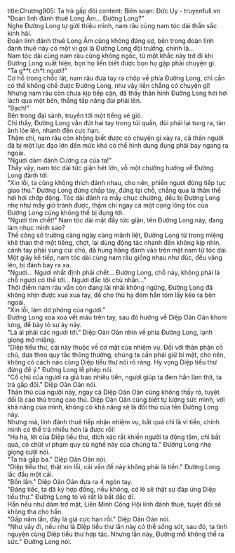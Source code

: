 title:Chương905: Ta trả gấp đôi
content:
Biên soạn: Đức Uy - truyenfull.vn<br>"Đoàn lính đánh thuê Long Âm... Đường Long?"<br>Nghe Đường Long tự giới thiệu mình, nam râu cùng nam tóc dài thần sắc kinh hãi.<br>Đoàn lính đánh thuê Long Âm cũng không đáng sợ, bên trong đoàn lính đánh thuê này có một vị gọi là Đường Long đội trưởng, chính là...<br>Nam tóc dài cùng nam râu cũng không ngốc, từ một khắc này trở đi khi Đường Long xuất hiện, bọn họ liền biết được bọn họ gặp phải chuyện gì.<br>"Ta g**t ch*t ngươi!"<br>Cơ hồ trong chốc lát, nam râu đưa tay ra chộp về phía Đường Long, chỉ cần có thể khống chế được Đường Long, như vậy liền chẳng có chuyện gì!<br>Nhưng nam râu còn chưa kịp tiếp cận, đã thấy thân hình Đường Long hơi hơi lách qua một bên, thẳng tắp nâng đùi phải lên.<br>"Bạch!"<br>Bên trong đại sảnh, truyền tới một tiếng xé gió.<br>Chỉ thấy, Đường Long vẫn đút hai tay trong túi quần, đùi phải lại tung ra, tàn ảnh lóe lên, nhanh đến cực hạn.<br>Thậm chí, nam râu còn không biết được có chuyện gì xảy ra, cả thân người đã bị một lực đạo lớn đến mức khó có thể hình dung đụng phải bay ngang ra ngoài.<br>"Ngươi dám đánh Cường ca của ta!"<br>Thấy vậy, nam tóc dài tức giận hét lớn, vỗ một chưởng hướng về Đường Long đánh tới.<br>"Xin lỗi, ta cũng không thích đánh nhau, cho nên, phiền ngươi đừng tiếp tục giao thủ." Đường Long đứng chắp tay, đứng tại chỗ, chẳng qua là thân thể hơi hơi chớp động. Tóc dài đánh ra mấy chục chưởng, đều bị Đường Long nhẹ như mấy gió tránh được, thậm chí ngay cả một cọng lông tóc của Đường Long cũng không thể bị đụng tới.<br>"Ngươi tìm chết!" Nam tóc dài mặt đầy tức giận, tên Đường Long này, đang làm nhục mình sao?<br>Thế công sở trường càng ngày càng mãnh liệt, Đường Long từ trong miệng khẽ than thở một tiếng, chợt, lại dùng động tác nhanh đến không kịp nhìn, cánh tay phải vung cùi chỏ, đã hung hăng đánh vào trên mặt nam tử tóc dài.<br>Một giây kế tiếp, nam tóc dài cùng nam râu giống nhau như đúc, đều văng lên, bị đánh bay ra xa.<br>"Ngươi... Ngươi nhất định phải chết... Đường Long, chỗ này, không phải là chỗ ngươi có thể tới... Ngươi đắc tội chủ nhân..."<br>Thời điểm nam râu vẫn còn đang lải nhải không ngừng, Đường Long đã không nhịn được xua xua tay, để cho thủ hạ đem hắn tóm lấy kéo ra bên ngoài.<br>"Xin lỗi, làm dơ phòng của ngươi."<br>Đường Long xoa xoa vết máu trên tay, sau đó hướng về Diệp Oản Oản khom lưng, để bày tỏ sự áy náy.<br>"Là ai phái các ngươi tới." Diệp Oản Oản nhìn về phía Đường Long, lạnh giọng mở miệng.<br>"Diệp tiểu thư, cái này thuộc về cơ mật của nhiệm vụ. Đối với thân phận cố chủ, dựa theo quy tắc thông thường, chúng ta cần phải giữ bí mật, cho nên, không có cách nào cùng Diệp tiểu thư nói rõ ràng. Hy vọng Diệp tiểu thư đừng để ý." Đường Long lễ phép nói.<br>"Cố chủ của ngươi ra giá bao nhiêu tiền, ngươi giúp ta đem hắn làm thịt, ta trả gấp đôi." Diệp Oản Oản nói.<br>Thân thủ của người này, ngay cả Diệp Oản Oản cũng không thấy rõ, tuyệt đối là cao thủ trong cao thủ. Diệp Oản Oản cũng biết tự lượng sức mình, với khả năng của mình, không có khả năng sẽ là đối thủ của tên Đường Long này.<br>Nhưng mà, lính đánh thuê tiếp nhận nhiệm vụ, bất quá chỉ là vì tiền, chính mình có thể trả nhiều hơn là được rồi!<br>"Ha ha, lời của Diệp tiểu thư, đích xác rất khiến người ta động tâm, chỉ bất quá, có chút vi phạm quy củ nghề này của chúng ta." Đường Long nhẹ giọng cười nói.<br>"Ta trả gấp ba." Diệp Oản Oản nói.<br>"Diệp tiểu thư, thật xin lỗi, cái vấn đề này không phải là tiền." Đường Long lắc đầu một cái.<br>"Bốn lần." Diệp Oản Oản đưa ra 4 ngón tay.<br>"Đáng tiếc, ta đã ký hợp đồng, nếu không, có lẽ sẽ thật sự đáp ứng Diệp tiểu thư." Đường Long tỏ vẻ rất là bất đắc dĩ.<br>Hắn nếu như dám trở mặt, Liên Minh Công Hội lính đánh thuê, tuyệt đối sẽ không tha cho hắn.<br>"Gấp năm lần, đây là giá cực hạn rồi." Diệp Oản Oản nói.<br>"Như vầy đi, nếu như là Diệp tiểu thư lần này có thể sống sót, sau đó, ta tình nguyện cùng Diệp tiểu thư hợp tác. Nhưng lần này, Đường mỗ không thể ra sức." Đường Long nói.